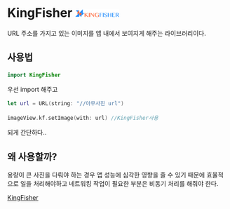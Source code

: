 # KingFisher <img width = "100"  src = "https://raw.githubusercontent.com/onevcat/Kingfisher/master/images/logo.png">

URL 주소를 가지고 있는 이미지를 앱 내에서 보여지게 해주는 라이브러리이다.

## 사용법

```swift
import KingFisher
```
우선 import 해주고
```swift
let url = URL(string: "//아무사진 url")

imageView.kf.setImage(with: url) //KingFisher사용
```

되게 간단하다..

## 왜 사용할까?

용량이 큰 사진을 다뤄야 하는 경우 앱 성능에 심각한 영향을 줄 수 있기 때문에 효율적으로 일을 처리해야하고 네트워킹 작업이 필요한 부분은 비동기 처리를 해줘야 한다.

[KingFisher](https://github.com/onevcat/Kingfisher)

